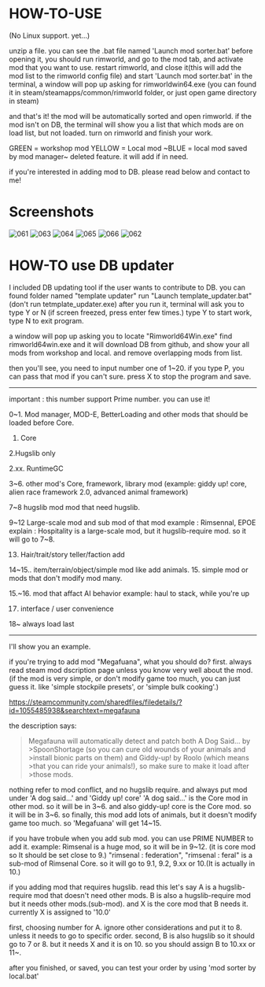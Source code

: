HOW-TO-USE
========

(No Linux support. yet...)

unzip a file.
you can see the .bat file named 'Launch mod sorter.bat'
before opening it, you should run rimworld, and go to the mod tab, and activate mod that you want to use.
restart rimworld, and close it(this will add the mod list to the rimworld config file)
and start 'Launch mod sorter.bat'
in the terminal, a window will pop up asking for rimworldwin64.exe
(you can found it in steam/steamapps/common/rimworld folder, or just open game directory in steam)

and that's it!
the mod will be automatically sorted and open rimworld.
if the mod isn't on DB, the terminal will show you a list that which mods are on load list, but not loaded. turn on rimworld and finish your work.

GREEN  = workshop mod
YELLOW = Local mod
~BLUE = local mod saved by mod manager~ deleted feature. it will add if in need.

if you're interested in adding mod to DB. please read below and contact to me!


Screenshots
========

![061](https://user-images.githubusercontent.com/46273764/51812240-099a9100-22f4-11e9-8d42-b66b18232ab3.jpg)
![063](https://user-images.githubusercontent.com/46273764/51812242-099a9100-22f4-11e9-84b0-21ea9e863b6b.jpg)
![064](https://user-images.githubusercontent.com/46273764/51812244-099a9100-22f4-11e9-8fae-d96c50badf1d.jpg)
![065](https://user-images.githubusercontent.com/46273764/51812245-099a9100-22f4-11e9-84fe-1c0bf5eea391.jpg)
![066](https://user-images.githubusercontent.com/46273764/51812247-0a332780-22f4-11e9-9b70-11f7569b3abb.jpg)
![062](https://user-images.githubusercontent.com/46273764/51812251-0c958180-22f4-11e9-9f80-e896e3de62d0.jpg)


HOW-TO use DB updater
=============

I included DB updating tool if the user wants to contribute to DB.
you can found folder named "template updater"
run  "Launch template_updater.bat" (don't run tetmplate_updater.exe)
after you run it, terminal will ask you to type Y or N (if screen freezed, press enter few times.)
type Y to start work, type N to exit program.

a window will pop up asking you to locate "Rimworld64Win.exe"
find rimworld64win.exe and it will download DB from github, and show your all mods from workshop and local.
and remove overlapping mods from list.

then you'll see, you need to input number one of 1~20.
if you type P, you can pass that mod if you can't sure. press X to stop the program and save.

*****

important : this number support Prime number. you can use it!

0~1. Mod manager, MOD-E, BetterLoading and other mods that should be loaded before Core.
1. Core

2.Hugslib only

2.xx. RuntimeGC

3~6. other mod's Core, framework, library mod
(example: giddy up! core, alien race framework 2.0, advanced animal framework)

7~8 hugslib mod
mod that need hugslib.


9~12 Large-scale mod and sub mod of that mod
example : Rimsennal, EPOE
explain : Hospitality is a large-scale mod, but it hugslib-require mod. so it will go to 7~8.

13. Hair/trait/story teller/faction add

14~15.. item/terrain/object/simple mod like add animals.
15. simple mod or mods that don't modify mod many.

15.~16. mod that affact AI behavior
example: haul to stack, while you're up

17. interface / user convenience

18~ always load last

*****

I'll show you an example.

if you're trying to add mod "Megafuana", what you should do?
first. always read steam mod dscription page unless you know very well about the mod.
(if the mod is very simple, or don't modify game too much, you can just guess it. like 'simple stockpile presets', or 'simple bulk cooking'.)

https://steamcommunity.com/sharedfiles/filedetails/?id=1055485938&searchtext=megafauna

the description says:

>Megafauna will automatically detect and patch both A Dog Said... by >SpoonShortage (so you can cure old wounds of your animals and >install bionic parts on them) and Giddy-up! by Roolo (which means >that you can ride your animals!), so make sure to make it load after >those mods.


nothing refer to mod conflict, and no hugslib require. and always put mod under 'A dog said...' and 'Giddy up! core'
'A dog said...' is the Core mod in other mod. so it will be in 3~6.
and also giddy-up! core is the Core mod. so it will be in 3~6.
so finally, this mod add lots of animals, but it doesn't modify game too much. so 'Megafuana' will get 14~15.

if you have trobule when you add sub mod. you can use PRIME NUMBER to add it.
example:
Rimsenal is a huge mod, so it will be in 9~12. (it is core mod so It should be set close to 9.)
"rimsenal : federation", "rimsenal : feral" is a sub-mod of Rimsenal Core.
so it will go to 9.1, 9.2, 9.xx or 10.(It is actually in 10.)

if you adding mod that requires hugslib. read this
let's say A is a hugslib-require mod that doesn't need other mods. B is also a hugslib-require mod but it needs other mods.(sub-mod).
and X is the core mod that B needs it.
currently X is assigned to '10.0'

first, choosing number for A. ignore other considerations and put it to 8. unless it needs to go to specific order.
second, B is also hugslib so it should go to 7 or 8. but it needs X and it is on 10.
so you should assign B to 10.xx or 11~.

after you finished, or saved, you can test your order by using 'mod sorter by local.bat'







